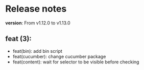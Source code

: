 #  Release notes

**version**: From v1.12.0 to v1.13.0

## **feat (3):**
 - feat(bin): add bin script
 - feat(cucumber): change cucumber package
 - feat(content): wait for selector to be visible before checking







